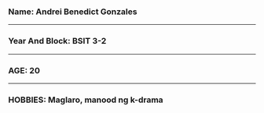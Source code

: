### Name: Andrei Benedict Gonzales

---

### Year And Block: BSIT 3-2

---

### AGE: 20

---

### HOBBIES: Maglaro, manood ng k-drama
